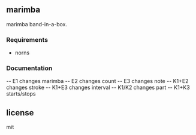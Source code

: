 ## marimba

marimba band-in-a-box.



### Requirements

- norns

### Documentation

-- E1 changes marimba
-- E2 changes count
-- E3 changes note
-- K1+E2 changes stroke
-- K1+E3 changes interval
-- K1/K2 changes part
-- K1+K3 starts/stops

## license 

mit 




